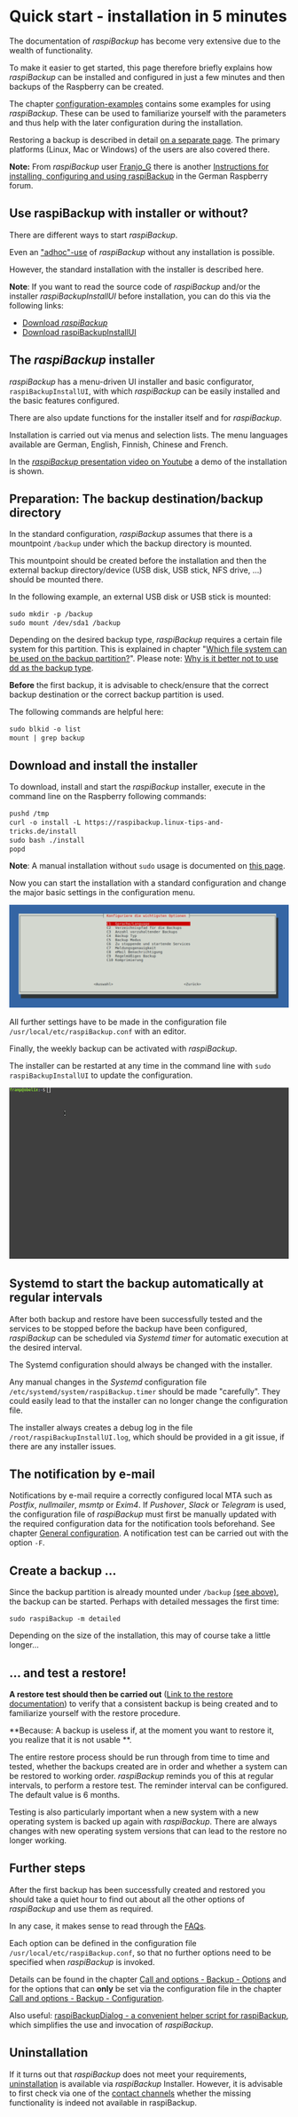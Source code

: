 # Quick start - installation in 5 minutes

The documentation of *raspiBackup* has become very extensive due to the wealth of
functionality.

To make it easier to get started, this page therefore briefly explains
how *raspiBackup* can be installed and configured in just a few minutes
and then backups of the Raspberry can be created.

The chapter [configuration-examples](configuration-examples.md) contains some examples for using *raspiBackup*. These can be used to familiarize yourself with the parameters and thus help with the later
configuration during the installation.

Restoring a backup is described in detail [on a separate page](restore-intro.md).
The primary platforms (Linux, Mac or Windows) of the users are also covered there.

**Note:** From *raspiBackup* user [Franjo_G](https://forum-raspberrypi.de/user/57610-franjo-g/) there is another
[Instructions for installing, configuring and using raspiBackup](https://forum-raspberrypi.de/article/7-raspibackup-installation-grundeinstellungen-erstes-backup-und-restore/) in the German Raspberry forum.


## Use raspiBackup with installer or without?

There are different ways to start *raspiBackup*.

Even an ["adhoc"-use](using-raspibackup-without-installation.md) of *raspiBackup* without any installation is possible.

However, the standard installation with the installer is described here.

**Note**: If you want to read the source code of *raspiBackup* and/or the installer
*raspiBackupInstallUI* before installation, you can do this via the following links:

  - [Download *raspiBackup*](https://github.com/framps/raspiBackup/blob/master/raspiBackup.sh)
  - [Download raspiBackupInstallUI](https://github.com/framps/raspiBackup/blob/master/installation/raspiBackupInstallUI.sh)


## The *raspiBackup* installer

*raspiBackup* has a menu-driven UI installer and basic configurator,
`raspiBackupInstallUI`, with which *raspiBackup* can be easily installed 
and the basic features configured.

There are also update functions for the installer itself and for *raspiBackup*.

Installation is carried out via menus and selection lists. The
menu languages available are German, English, Finnish, Chinese and French.

In the [*raspiBackup* presentation video on Youtube](https://youtu.be/PuK_FNK674s)
a demo of the installation is shown.

<a name="backup-directory"></a>
## Preparation: The backup destination/backup directory

In the standard configuration, *raspiBackup* assumes that there is a
mountpoint `/backup` under which the backup directory is mounted.

This mountpoint should be created before the installation and then
the external backup directory/device (USB disk, USB stick, NFS drive, ...)
should be mounted there.

In the following example, an external USB disk or USB stick is mounted:

```
sudo mkdir -p /backup
sudo mount /dev/sda1 /backup
```

Depending on the desired backup type, *raspiBackup* requires a certain file system for this partition.
This is explained in chapter "[Which file system can be used on the backup partition?](which-filesystem-can-be-used-on-the-backup-partition.md)".
Please note: [Why is it better not to use dd as the backup type](why-shouldn-t-you-use-dd-as-backup-type.md).

**Before** the first backup, it is advisable to check/ensure that the
correct backup destination or the correct backup partition is used.

The following commands are helpful here:

```
sudo blkid -o list
mount | grep backup
```


## Download and install the installer

To download, install and start the *raspiBackup* installer, execute
in the command line on the Raspberry following commands:

```
pushd /tmp
curl -o install -L https://raspibackup.linux-tips-and-tricks.de/install
sudo bash ./install
popd
```

**Note**: A manual installation without `sudo` usage is documented on
[this page](manual-installation-and-configuration.md).

Now you can start the installation with a standard configuration and
change the major basic settings in the configuration menu.

![Screenshot Konfiguration (2019)](images/Screenshot_at_2019-04-10_07-52-15.png)

All further settings have to be made in the configuration file
`/usr/local/etc/raspiBackup.conf` with an editor.

Finally, the weekly backup can be activated with *raspiBackup*.

The installer can be restarted at any time in the command line with
`sudo raspiBackupInstallUI` to update the configuration.

![Installation demo video](images/raspiBackupInstall_de.gif)


## Systemd to start the backup automatically at regular intervals

After both backup and restore have been successfully tested and the 
services to be stopped before the backup have been configured, *raspiBackup* can be scheduled via *Systemd timer*
for automatic execution at the desired interval.

The Systemd configuration should always be changed with the installer.

Any manual changes in the *Systemd* configuration file `/etc/systemd/system/raspiBackup.timer`
should be made "carefully". They could easily lead to
that the installer can no longer change the configuration file.

The installer always creates a debug log in the file
`/root/raspiBackupInstallUI.log`, which should be provided in a git issue, if there
are any installer issues.

## The notification by e-mail

Notifications by e-mail require a correctly configured local MTA
such as *Postfix*, *nullmailer*, *msmtp* or *Exim4*. If *Pushover*, *Slack* or *Telegram*
is used, the configuration file of *raspiBackup* must first be manually updated
with the required configuration data for the notification tools beforehand.
See chapter [General configuration](general-config-options.md).
A notification test can be carried out with the option `-F`.

## Create a backup ...

Since the backup partition is already mounted under `/backup` [(see above)](#backup-directory),
the backup can be started. Perhaps with detailed messages the first time:

```
sudo raspiBackup -m detailed
```

Depending on the size of the installation, this may of course take a little longer...


## ... and test a restore!

**A restore test should then be carried out** ([Link to the
restore documentation](restore.md)) to verify that a consistent backup is being
created and to familiarize yourself with the restore procedure.

**Because:
A backup is useless if, at the moment you want to restore it,
you realize that it is not usable **.

The entire restore process should be run through from time to time and tested,
whether the backups created are in order and whether a system can be restored to working order.
*raspiBackup* reminds you of this at regular intervals,
to perform a restore test. The reminder interval can be configured.
The default value is 6 months.

Testing is also particularly important when a new system with a new operating system is
backed up again with *raspiBackup*. There are always
changes with new operating system versions that can lead to the restore no longer working.

<a name="next-steps"></a>
## Further steps

After the first backup has been successfully created and restored
you should take a quiet hour to find out about all the other options of
*raspiBackup* and use them as required.

In any case, it makes sense to read through the [FAQs](faq.md).

Each option can be defined in the configuration file `/usr/local/etc/raspiBackup.conf`,
so that no further options need to be specified when *raspiBackup* is invoked.

Details can be found in the chapter [Call and options - Backup - Options](backup-options.md)
and for the options that can **only** be set via the configuration file
in the chapter [Call and options - Backup - Configuration](backup-config-options.md).

Also useful: [raspiBackupDialog - a convenient helper script for raspiBackup](raspibackupdialog-a-convenient-helper-script-for-raspibackup.md),
which simplifies the use and invocation of *raspiBackup*.

## Uninstallation

If it turns out that *raspiBackup* does not meet your requirements,
[uninstallation](installer.md#uninstallation) is available via *raspiBackup* Installer.
However, it is advisable to first check via one of the [contact channels](introduction.md#contact_options)
whether the missing functionality is indeed not available in raspiBackup.

[.status]: translated
[.source]: https://linux-tips-and-tricks.de/de/installation


